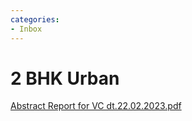 ```yaml
---
categories:
- Inbox
---
```

# 2 BHK Urban

[Abstract Report for VC dt.22.02.2023.pdf](../files/ebd683ad-8d64-4a1b-9192-5156f814c773.pdf)